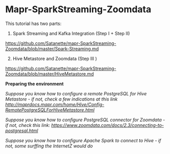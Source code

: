 # Mapr-SparkStreaming-Zoomdata

This tutorial has two parts:

1)  Spark Streaming and Kafka Integration (Step I + Step II)

https://github.com/Satanette/mapr-SparkStreaming-Zoomdata/blob/master/Spark-Streaming.md 

2)  Hive Metastore and Zoomdata (Step III )

https://github.com/Satanette/mapr-SparkStreaming-Zoomdata/blob/master/HiveMetastore.md



<b>Preparing the environment</b>

<i> Suppose you know how to configure a remote PostgreSQL for Hive Metastore - if not, check a few indications at this link http://maprdocs.mapr.com/home/Hive/Config-RemotePostgreSQLForHiveMetastore.html </i>

<i> Suppose you know how to configure PostgreSQL connector for Zoomdata - if not, check this link: 
https://www.zoomdata.com/docs/2.3/connecting-to-postgresql.html </i>

<i> Suppose you know how to configure Apache Spark to connect to Hive - if not, some surffing the InternetZ would do </i> 
